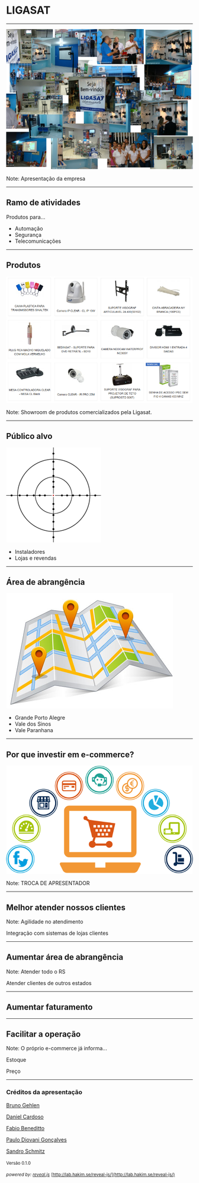 
# LIGASAT

----

![loja](img/mosaico.png) <!-- .element: class="no-border" -->

Note:
Apresentação da empresa

----

## Ramo de atividades

Produtos para...

* Automação
* Segurança
* Telecomunicações

----

## Produtos

![produtos](img/produtos-site.png)

Note:
Showroom de produtos comercializados pela Ligasat.

----

## Público alvo 

![público alvo](img/target.png)

* Instaladores
* Lojas e revendas
<!-- * Consumidor final -->

----

## Área de abrangência

![abrangência](img/google-maps-icon.jpg)

* Grande Porto Alegre
* Vale dos Sinos
* Vale Paranhana

----

## Por que investir em e-commerce?

![ecommerce](img/ecommerce_banner.png) <!-- .element: class="no-border" -->

Note:
TROCA DE APRESENTADOR

----

<!-- .slide: data-background="img/client.jpg" data-background-size="50%" -->

<!-- ![clientes](img/client.jpg) -->

## Melhor atender nossos clientes <!-- .element: class="overtext" -->

Note:
Agilidade no atendimento

Integração com sistemas de lojas clientes

----

<!-- .slide: data-background="img/mapa-local.gif" data-background-size="60%" -->

## Aumentar área de abrangência <!-- .element: class="overtext" -->

Note: 
Atender todo o RS

Atender clientes de outros estados

----

<!-- .slide: data-background="img/tio-patinhas.jpg" data-background-size="60%" -->

## Aumentar faturamento <!-- .element: class="overtext" -->

----

<!-- .slide: data-background="img/online-sales.jpg" data-background-size="60%" -->

## Facilitar a operação <!-- .element: class="overtext" -->

Note:
O próprio e-commerce já informa...

Estoque

Preço

----

### Créditos da apresentação

[Bruno Gehlen](brunowgehlen@gmail.com)

[Daniel Cardoso](mailto:danielcardosods@gmail.com)

[Fabio Beneditto](mailto:fabiobeneditto@gmail.com)

[Paulo Diovani Gonçalves](mailto:paulo@diovani.com)

[Sandro Schmitz](mailto:sandro.s@feevale.br)

<small>Versão 0.1.0</small>

<small>_powered by: [reveal.js](http://lab.hakim.se/reveal-js/)_</small>
<small>[http://lab.hakim.se/reveal-js/](http://lab.hakim.se/reveal-js/)</small>
